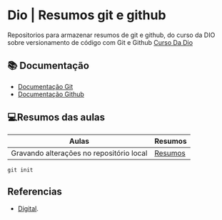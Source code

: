 
# Dio | Resumos git e github 

Repositorios para armazenar resumos de git e github, do curso da DIO sobre versionamento de código com Git e Github [Curso Da Dio](https://www.dio.me)

## 📚 Documentação
- [Documentação Git](https://git-scm.com/doc)
- [Documentação Github](https://docs.github.com/pt)

## 💻Resumos das aulas
| Aulas | Resumos |
|-------|---------|
| Gravando alterações no repositório local | [Resumos]()
```
git init
```
## Referencias 
- [Digital]().